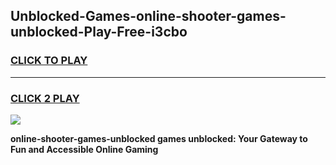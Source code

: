 
## Unblocked-Games-online-shooter-games-unblocked-Play-Free-i3cbo
<h3>
<a href="https://premium76.site?title=online-shooter-games-unblocked&ref=23A">CLICK TO PLAY</a></h3>
<hr>

<h3>
<a href="https://premium76.site?title=online-shooter-games-unblocked&ref=23A">CLICK 2 PLAY</a>
  
</h3>

<a href="https://premium76.site?title=online-shooter-games-unblocked&ref=23A"><img src="https://clearcache.store/games.png"></a>


**online-shooter-games-unblocked games unblocked: Your Gateway to Fun and Accessible Online Gaming**
